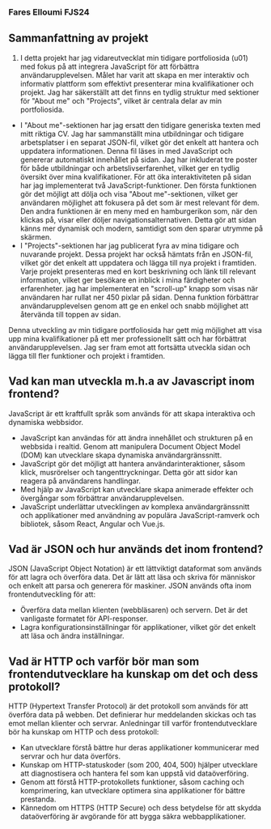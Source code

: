
### Fares Elloumi  FJS24

## Sammanfattning av projekt
1. I detta projekt har jag vidareutvecklat min tidigare portfoliosida (u01) med fokus på att  integrera JavaScript för att förbättra användarupplevelsen. Målet har varit att skapa en mer interaktiv och informativ plattform som effektivt presenterar mina kvalifikationer och projekt. Jag har säkerställt att det finns en tydlig struktur med sektioner för "About me" och "Projects", vilket är centrala delar av min portfoliosida.
* I "About me"-sektionen har jag ersatt den tidigare generiska texten med mitt riktiga CV. Jag har sammanställt mina utbildningar och tidigare arbetsplatser i en separat JSON-fil, vilket gör det enkelt att hantera och uppdatera informationen. Denna fil läses in med JavaScript och genererar automatiskt innehållet på sidan. Jag har inkluderat tre poster för både utbildningar och arbetslivserfarenhet, vilket ger en tydlig översikt över mina kvalifikationer.
För att öka interaktiviteten på sidan har jag implementerat två JavaScript-funktioner. Den första funktionen gör det möjligt att dölja och visa "About me"-sektionen, vilket ger användaren möjlighet att fokusera på det som är mest relevant för dem. Den andra funktionen är en meny med en hamburgerikon som, när den klickas på, visar eller döljer navigationsalternativen. Detta gör att sidan känns mer dynamisk och modern, samtidigt som den sparar utrymme på skärmen.
* I "Projects"-sektionen har jag publicerat fyra av mina tidigare och nuvarande projekt. Dessa projekt har också hämtats från en JSON-fil, vilket gör det enkelt att uppdatera och lägga till nya projekt i framtiden. Varje projekt presenteras med en kort beskrivning och länk till relevant information, vilket ger besökare en inblick i mina färdigheter och erfarenheter.
jag har implementerat en "scroll-up" knapp som visas när användaren har rullat ner 450 pixlar på sidan. Denna funktion förbättrar användarupplevelsen genom att ge en enkel och snabb möjlighet att återvända till toppen av sidan.

Denna utveckling av min tidigare portfoliosida har gett mig möjlighet att visa upp mina kvalifikationer på ett mer professionellt sätt och har förbättrat användarupplevelsen. Jag ser fram emot att fortsätta utveckla sidan och lägga till fler funktioner och projekt i framtiden.

## Vad kan man utveckla m.h.a av Javascript inom frontend?
JavaScript är ett kraftfullt språk som används för att skapa interaktiva och dynamiska webbsidor.

* JavaScript kan användas för att ändra innehållet och strukturen på en webbsida i realtid. Genom att manipulera Document Object Model (DOM) kan utvecklare skapa dynamiska användargränssnitt.
* JavaScript gör det möjligt att hantera användarinteraktioner, såsom klick, musrörelser och tangenttryckningar. Detta gör att sidor kan reagera på användarens handlingar.
* Med hjälp av JavaScript kan utvecklare skapa animerade effekter och övergångar som förbättrar användarupplevelsen.
* JavaScript underlättar utvecklingen av komplexa användargränssnitt och applikationer med användning av populära JavaScript-ramverk och bibliotek, såsom React, Angular och Vue.js. 

## Vad är JSON och hur används det inom frontend?
JSON (JavaScript Object Notation) är ett lättviktigt dataformat som används för att lagra och överföra data. Det är lätt att läsa och skriva för människor och enkelt att parsa och generera för maskiner. JSON används ofta inom frontendutveckling för att:
* Överföra data mellan klienten (webbläsaren) och servern. Det är det vanligaste formatet för API-responser.
* Lagra konfigurationsinställningar för applikationer, vilket gör det enkelt att läsa och ändra inställningar.

## Vad är HTTP och varför bör man som frontendutvecklare ha kunskap om det och dess protokoll?
HTTP (Hypertext Transfer Protocol) är det protokoll som används för att överföra data på webben. Det definierar hur meddelanden skickas och tas emot mellan klienter och servrar. 
Anledningar till varför frontendutvecklare bör ha kunskap om HTTP och dess protokoll:
* Kan utvecklare förstå bättre hur deras applikationer kommunicerar med servrar och hur data överförs.
* Kunskap om HTTP-statuskoder (som 200, 404, 500) hjälper utvecklare att diagnostisera och hantera fel som kan uppstå vid dataöverföring.
* Genom att förstå HTTP-protokollets funktioner, såsom caching och komprimering, kan utvecklare optimera sina applikationer för bättre prestanda.
* Kännedom om HTTPS (HTTP Secure) och dess betydelse för att skydda dataöverföring är avgörande för att bygga säkra webbapplikationer.

